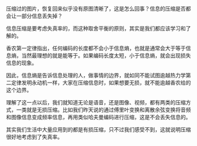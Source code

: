 压缩过的图片，恢复回来似乎没有原图清晰了，这是怎么回事？信息的压缩是否都会让一部分信息丢失掉？

信息压缩是要考虑失真率的，而这种取舍平衡的原则，其实是我们都应该学习和了解的。

香农第一定律指出，任何编码的长度都不会小于信息熵，也就是通常会大于等于信息熵，当然最理想的就是能等于。如果编码长度太短，小于信息熵，就会出现损失信息的现象。

因此，信息熵是告诉信息处理的人，做事情的边界，就如同不能试图逾越热力学第二定律发明永动机一样，大家在压缩信息时，如果想要无损，就不能逾越香农给的这个边界。

理解了这一点以后，我们就知道无论是语音，还是图像、视频，都有两类的压缩方式，一类就是无损压缩。比如我们昨天说的通过傅里叶变换和离散余弦变换将音频和图像信息变成频率信息，再用类似哈夫曼编码进行压缩，这是不会丢失信息的。

其实我们生活中大量应用到的都是有损压缩，只不过我们感受不到，这就说明压缩很好地考虑到了失真率。

